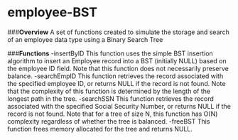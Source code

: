 # employee-BST
###**Overview**
A set of functions created to simulate the storage and search of an employee data type using a Binary Search Tree

###**Functions**
-insertByID
This function uses the simple BST insertion algorithm to insert an Employee
record into a BST (initially NULL) based on the employee ID field.
Note that this function does not necessarily preserve balance.
-searchEmpID
This function retrieves the record associated with the specified
employee ID, or returns NULL if the record is not found.
Note that the complexity of this function is determined by the length
of the longest path in the tree.
-searchSSN
This function retrieves the record associated with the specified
Social Security Number, or returns NULL if the record is not found.
Note that for a tree of size N, this function has O(N) complexity
regardless of whether the tree is balanced.
-freeBST
This function frees memory allocated for the tree and returns NULL.
